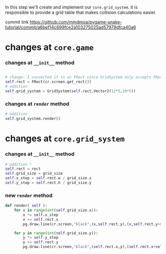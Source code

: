 In this step we'll create and implement our `core.grid_system`.
it is responsible to provide a grid table that makes collision calculations easier.

commit link https://github.com/mmdmoa/pygame-snake-tutorial/commit/a6bef14c699fce2a103275025ad57979dfca40a6

# changes at `core.game`


### changes at `__init__` method

```python

# change: I converted it to an FRect since GridSystem only accepts FRects as parameters
self.rect = FRect(cr.screen.get_rect())
# addition
self.grid_system = GridSystem(self.rect,Vector2(12*5,10*5))
```

### changes at `render` method

```python
# addition
self.grid_system.render()
```

# changes at `core.grid_system`

### changes at `__init__` method

```python
# addition *
self.rect = rect
self.grid_size = grid_size
self.x_step = self.rect.w / grid_size.x
self.y_step = self.rect.h / grid_size.y
```

### new `render` method

```python
def render( self ):
    for x in range(int(self.grid_size.x)):
        x *= self.x_step
        x += self.rect.x
        pg.draw.line(cr.screen,"black",(x,self.rect.y),(x,self.rect.y+self.rect.h))

    for y in range(int(self.grid_size.y)):
        y *= self.y_step
        y += self.rect.y
        pg.draw.line(cr.screen,"black",(self.rect.x,y),(self.rect.x+self.rect.w,y))
```